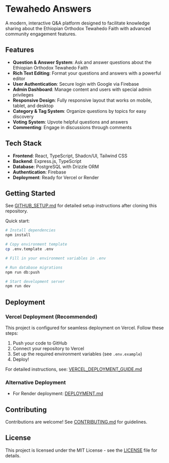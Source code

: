 # Tewahedo Answers

A modern, interactive Q&A platform designed to facilitate knowledge sharing about the Ethiopian Orthodox Tewahedo Faith with advanced community engagement features.

## Features

- **Question & Answer System**: Ask and answer questions about the Ethiopian Orthodox Tewahedo Faith
- **Rich Text Editing**: Format your questions and answers with a powerful editor
- **User Authentication**: Secure login with Google via Firebase
- **Admin Dashboard**: Manage content and users with special admin privileges
- **Responsive Design**: Fully responsive layout that works on mobile, tablet, and desktop
- **Category & Tag System**: Organize questions by topics for easy discovery
- **Voting System**: Upvote helpful questions and answers
- **Commenting**: Engage in discussions through comments

## Tech Stack

- **Frontend**: React, TypeScript, Shadcn/UI, Tailwind CSS
- **Backend**: Express.js, TypeScript
- **Database**: PostgreSQL with Drizzle ORM
- **Authentication**: Firebase
- **Deployment**: Ready for Vercel or Render

## Getting Started

See [GITHUB_SETUP.md](GITHUB_SETUP.md) for detailed setup instructions after cloning this repository.

Quick start:

```bash
# Install dependencies
npm install

# Copy environment template
cp .env.template .env

# Fill in your environment variables in .env

# Run database migrations
npm run db:push

# Start development server
npm run dev
```

## Deployment

### Vercel Deployment (Recommended)

This project is configured for seamless deployment on Vercel. Follow these steps:

1. Push your code to GitHub
2. Connect your repository to Vercel
3. Set up the required environment variables (see `.env.example`)
4. Deploy!

For detailed instructions, see: [VERCEL_DEPLOYMENT_GUIDE.md](VERCEL_DEPLOYMENT_GUIDE.md)

### Alternative Deployment

- For Render deployment: [DEPLOYMENT.md](DEPLOYMENT.md)

## Contributing

Contributions are welcome! See [CONTRIBUTING.md](CONTRIBUTING.md) for guidelines.

## License

This project is licensed under the MIT License - see the [LICENSE](LICENSE) file for details.
